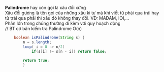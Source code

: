 **Palindrome** hay còn gọi là xâu đối xứng  
Xâu đối gương là tên gọi của những xâu kí tự mà khi viết từ phải qua trái hay từ trái qua phải thì xâu đó không thay đổi. VD: MADAM, IOI,…  
Phần lớn trong chúng thường đi kèm với quy hoạch động  
// BT cơ bản kiểm tra Palindrome  O(n)
```java
    boolean isPalindrome(String s) {
        n = s.length;
        loop( i = 0 -> n/2)
            if(s[i] != s[n - i]) return false;
            
        return true;    
        }
```
